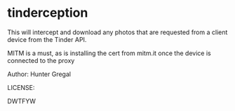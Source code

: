 tinderception
=============

This will intercept and download any photos that are requested from a client device from the Tinder API.

MITM is a must, as is installing the cert from mitm.it once the device is connected to the proxy

Author: Hunter Gregal

LICENSE:

DWTFYW
